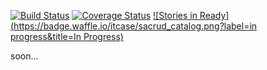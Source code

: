 [![Build Status](https://travis-ci.org/ITCase/sacrud_catalog.svg?branch=master)](https://travis-ci.org/ITCase/sacrud_catalog)
[![Coverage Status](https://coveralls.io/repos/ITCase/sacrud_catalog/badge.png)](https://coveralls.io/r/ITCase/sacrud_catalog)
[![Stories in Ready](https://badge.waffle.io/itcase/sacrud_catalog.png?label=in progress&title=In Progress)](https://waffle.io/itcase/sacrud_catalog)

soon...
